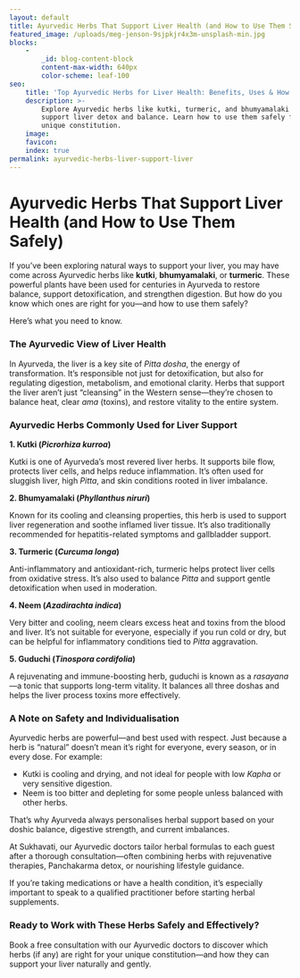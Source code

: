 ```yaml
---
layout: default
title: Ayurvedic Herbs That Support Liver Health (and How to Use Them Safely)
featured_image: /uploads/meg-jenson-9sjpkjr4x3m-unsplash-min.jpg
blocks:
    -
        _id: blog-content-block
        content-max-width: 640px
        color-scheme: leaf-100
seo:
    title: 'Top Ayurvedic Herbs for Liver Health: Benefits, Uses & How to Stay Safe'
    description: >-
        Explore Ayurvedic herbs like kutki, turmeric, and bhumyamalaki to
        support liver detox and balance. Learn how to use them safely for your
        unique constitution.
    image:
    favicon:
    index: true
permalink: ayurvedic-herbs-liver-support-liver
---
```

# Ayurvedic Herbs That Support Liver Health (and How to Use Them Safely)

If you’ve been exploring natural ways to support your liver, you may have come across Ayurvedic herbs like **kutki**, **bhumyamalaki**, or **turmeric**. These powerful plants have been used for centuries in Ayurveda to restore balance, support detoxification, and strengthen digestion. But how do you know which ones are right for you—and how to use them safely?

Here’s what you need to know.

### The Ayurvedic View of Liver Health

In Ayurveda, the liver is a key site of *Pitta dosha*, the energy of transformation. It’s responsible not just for detoxification, but also for regulating digestion, metabolism, and emotional clarity. Herbs that support the liver aren’t just “cleansing” in the Western sense—they’re chosen to balance heat, clear *ama* (toxins), and restore vitality to the entire system.

### Ayurvedic Herbs Commonly Used for Liver Support

**1\. Kutki (*****Picrorhiza kurroa*****)**

Kutki is one of Ayurveda’s most revered liver herbs. It supports bile flow, protects liver cells, and helps reduce inflammation. It’s often used for sluggish liver, high *Pitta*, and skin conditions rooted in liver imbalance.

**2\. Bhumyamalaki (*****Phyllanthus niruri*****)**

Known for its cooling and cleansing properties, this herb is used to support liver regeneration and soothe inflamed liver tissue. It’s also traditionally recommended for hepatitis-related symptoms and gallbladder support.

**3\. Turmeric (*****Curcuma longa*****)**

Anti-inflammatory and antioxidant-rich, turmeric helps protect liver cells from oxidative stress. It’s also used to balance *Pitta* and support gentle detoxification when used in moderation.

**4\. Neem (*****Azadirachta indica*****)**

Very bitter and cooling, neem clears excess heat and toxins from the blood and liver. It’s not suitable for everyone, especially if you run cold or dry, but can be helpful for inflammatory conditions tied to *Pitta* aggravation.

**5\. Guduchi (*****Tinospora cordifolia*****)**

A rejuvenating and immune-boosting herb, guduchi is known as a *rasayana*—a tonic that supports long-term vitality. It balances all three doshas and helps the liver process toxins more effectively.

### A Note on Safety and Individualisation

Ayurvedic herbs are powerful—and best used with respect. Just because a herb is “natural” doesn’t mean it’s right for everyone, every season, or in every dose. For example:

* Kutki is cooling and drying, and not ideal for people with low *Kapha* or very sensitive digestion.
* Neem is too bitter and depleting for some people unless balanced with other herbs.

That’s why Ayurveda always personalises herbal support based on your doshic balance, digestive strength, and current imbalances.

At Sukhavati, our Ayurvedic doctors tailor herbal formulas to each guest after a thorough consultation—often combining herbs with rejuvenative therapies, Panchakarma detox, or nourishing lifestyle guidance.

If you’re taking medications or have a health condition, it’s especially important to speak to a qualified practitioner before starting herbal supplements.

### Ready to Work with These Herbs Safely and Effectively?

Book a free consultation with our Ayurvedic doctors to discover which herbs (if any) are right for your unique constitution—and how they can support your liver naturally and gently.